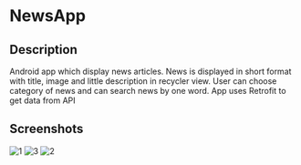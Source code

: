 ﻿# NewsApp
 ## Description
 Android app which display news articles. News is displayed in short format with title, image and little description in recycler view. User can choose category of news and can search news by one word. 
 App uses Retrofit to get data from API
## Screenshots
![1](https://github.com/khrystyna2210/NewsApp/assets/34044397/84ee321d-b2d8-479b-8a5b-e3bac5bbcad3)
![3](https://github.com/khrystyna2210/NewsApp/assets/34044397/72634c6a-b680-47fc-8883-f8ba447318de)
![2](https://github.com/khrystyna2210/NewsApp/assets/34044397/2b87a983-262c-4b2d-85dc-b0e111454de0)
